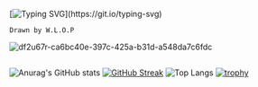 
[![Typing SVG](https://readme-typing-svg.herokuapp.com?font=Architects+Daughter&color=7AF79A&size=30&lines=Hey!+I+am+Tran+Duc+Huy!;May+I+help+you+?;)](https://git.io/typing-svg)
```
Drawn by W.L.O.P
```
![df2u67r-ca6bc40e-397c-425a-b31d-a548da7c6fdc](https://user-images.githubusercontent.com/95224307/164258146-494cb75a-50ba-4076-ae33-8228ce9b6159.jpg)
##
##

<!-- ![AvidCoder101 GitHub stats](https://github-readme-stats.vercel.app/api?username=AvidCoder101&show_icons=true&theme=radical)  -->
<!-- [![trophy](https://github-profile-trophy.vercel.app/?username=AvidCoder101)](https://github.com/ryo-ma/github-profile-trophy) -->
![Anurag's GitHub stats](https://github-readme-stats.vercel.app/api?username=duchuys31&show_icons=true&theme=radical)
[![GitHub Streak](https://github-readme-streak-stats.herokuapp.com/?user=duchuys31&theme=radical)](https://git.io/streak-stats) 
![Top Langs](https://github-readme-stats.vercel.app/api/top-langs/?username=duchuys31&langs_count=10&theme=radical)
[![trophy](https://github-profile-trophy.vercel.app/?username=duchuys31)](https://github.com/ryo-ma/github-profile-trophy)

